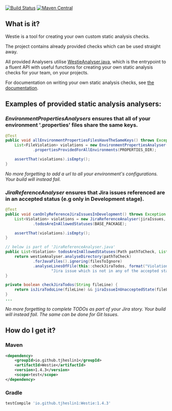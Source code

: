 [![Build Status](https://travis-ci.org/tjheslin1/Westie.svg?branch=master)](https://travis-ci.org/tjheslin1/Westie)
[![Maven Central](https://maven-badges.herokuapp.com/maven-central/io.github.tjheslin1/Westie/badge.svg)](https://maven-badges.herokuapp.com/maven-central/io.github.tjheslin1/Westie)

## What is it?

Westie is a tool for creating your own custom static analysis checks.

The project contains already provided checks which can be used straight away.

All provided Analysers utilise [WestieAnalyser.java](src/main/java/io/github/tjheslin1/westie/WestieAnalyser.java), which
is the entrypoint to a fluent API with useful functions for creating your own static analysis checks for your team, on your projects.

For documentation on writing your own static analysis checks, see [the documentation](https://tjheslin1.github.io/Westie/#writing-a-static-analysis-test).

## Examples of provided static analysis analysers:

### _EnvironmentPropertiesAnalysers_ ensures that all of your environment '.properties' files share the same keys.
```java
@Test
public void allEnvironmentPropertiesFilesHaveTheSameKeys() throws Exception {
    List<FileViolation> violations = new EnvironmentPropertiesAnalyser()
            .propertiesProvidedForAllEnvironments(PROPERTIES_DIR);

    assertThat(violations).isEmpty();
}
```
_No more forgetting to add a url to all your environment's configurations. Your build will instead fail._

### _JiraReferenceAnalyser_ ensures that Jira issues referenced are in an accepted status (e.g only in Development stage).
```java
@Test
public void canOnlyReferenceJiraIssuesInDevelopment() throws Exception {
    List<Violation> violations = new JiraReferenceAnalyser(jiraIssues, JIRA_STORY_REGEX)
            .todosAreInAllowedStatuses(BASE_PACKAGE);

    assertThat(violations).isEmpty();
}

// below is part of 'JiraReferenceAnalyser.java'
public List<Violation> todosAreInAllowedStatuses(Path pathToCheck, List<String> filesToIgnore) throws IOException {
    return westieAnalyser.analyseDirectory(pathToCheck)
            .forJavaFiles().ignoring(filesToIgnore)
            .analyseLinesOfFile(this::checkJiraTodos, format("Violation was caused by a reference to a " +
                    "Jira issue which is not in any of the accepted statuses: '%s'.", jiraIssues.allowedStatuses()));
}

private boolean checkJiraTodos(String fileLine) {
    return isJiraTodoLine(fileLine) && jiraIssueInUnacceptedState(fileLine);
}
...
```
_No more forgetting to complete TODOs as part of your Jira story. Your build will instead fail. The same can be done for Git Issues._

## How do I get it?

### Maven
```xml
<dependency>
    <groupId>io.github.tjheslin1</groupId>
    <artifactId>Westie</artifactId>
    <version>1.4.3</version>
    <scope>test</scope>
</dependency>
```
### Gradle
```groovy
testCompile 'io.github.tjheslin1:Westie:1.4.3'
```

